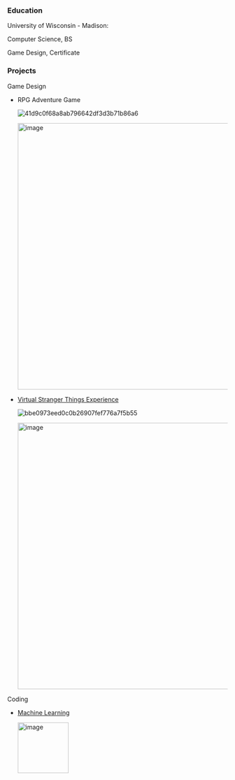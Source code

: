 ### Education
University of Wisconsin - Madison:

Computer Science, BS

Game Design, Certificate

### Projects
Game Design
- RPG Adventure Game
  
  ![41d9c0f68a8ab796642df3d3b71b86a6](https://github.com/JesseYang1017/portfolio/assets/155484794/9aecab5d-42eb-47d0-8a08-3997f5c979fb)

  <img width="610" alt="image" src="https://github.com/JesseYang1017/portfolio/assets/155484794/3881c22c-bcd1-47da-9736-574c1c88bf43">
  

- [Virtual Stranger Things Experience](https://github.com/JesseYang1017/Virtual_Reality.git)
  

  ![bbe0973eed0c0b26907fef776a7f5b55](https://github.com/JesseYang1017/portfolio/assets/155484794/f2876ac3-a22f-4db1-bd95-1b1cbdc258d4)

  <img width="610" alt="image" src="https://github.com/JesseYang1017/portfolio/assets/155484794/89efe5f8-b89d-4a86-a581-09eb16c4e679">



Coding
- [Machine Learning](https://github.com/JesseYang1017/machine_learning.git)

  <img width="116" alt="image" src="https://github.com/JesseYang1017/portfolio/assets/155484794/1b8bc2cf-0b95-4dc5-a858-84578787fa50">


